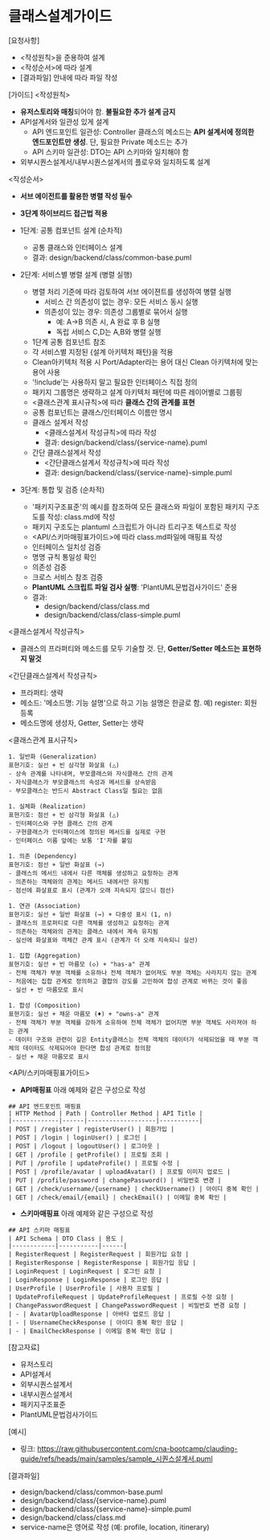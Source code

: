 # 클래스설계가이드 

[요청사항]
- <작성원칙>을 준용하여 설계
- <작성순서>에 따라 설계
- [결과파일] 안내에 따라 파일 작성   

[가이드]
<작성원칙>
- **유저스토리와 매칭**되어야 함. **불필요한 추가 설계 금지**
- API설계서와 일관성 있게 설계 
  - API 엔드포인트 일관성: Controller 클래스의 메소드는 **API 설계서에 정의한 엔드포인트만 생성**. 단, 필요한 Private 메소드는 추가
  - API 스키마 일관성: DTO는 API 스키마와 일치해야 함 
- 외부시퀀스설계서/내부시퀀스설계서의 플로우와 일치하도록 설계    

<작성순서>
- **서브 에이전트를 활용한 병렬 작성 필수**
- **3단계 하이브리드 접근법 적용**
- 1단계: 공통 컴포넌트 설계 (순차적)
  - 공통 클래스와 인터페이스 설계  
  - 결과: design/backend/class/common-base.puml

- 2단계: 서비스별 병렬 설계 (병렬 실행)
  - 병렬 처리 기준에 따라 검토하여 서브 에이젼트를 생성하여 병렬 실행 
    - 서비스 간 의존성이 없는 경우: 모든 서비스 동시 실행
    - 의존성이 있는 경우: 의존성 그룹별로 묶어서 실행
      - 예: A→B 의존 시, A 완료 후 B 실행
      - 독립 서비스 C,D는 A,B와 병렬 실행
  - 1단계 공통 컴포넌트 참조
  - 각 서비스별 지정된 {설계 아키텍처 패턴}을 적용 
  - Clean아키텍처 적용 시 Port/Adapter라는 용어 대신 Clean 아키텍처에 맞는 용어 사용
  - '!include'는 사용하지 말고 필요한 인터페이스 직접 정의 
  - 패키지 그룹명은 생략하고 설계 아키텍처 패턴에 따른 레이어별로 그룹핑
  - <클래스관계 표시규칙>에 따라 **클래스 간의 관계를 표현**
  - 공통 컴포넌트는 클래스/인터페이스 이름만 명시 
  - 클래스 설계서 작성 
    - <클래스설계서 작성규칙>에 따라 작성  
    - 결과: design/backend/class/{service-name}.puml
  - 간단 클래스설계서 작성 
    - <간단클래스설계서 작성규칙>에 따라 작성  
    - 결과: design/backend/class/{service-name}-simple.puml
  
- 3단계: 통합 및 검증 (순차적)
  - '패키지구조표준'의 예시를 참조하여 모든 클래스와 파일이 포함된 패키지 구조도를 작성: class.md에 작성 
  - 패키지 구조도는 plantuml 스크립트가 아니라 트리구조 텍스트로 작성  
  - <API/스키마매핑표가이드>에 따라 class.md파일에 매핑표 작성 
  - 인터페이스 일치성 검증
  - 명명 규칙 통일성 확인 
  - 의존성 검증
  - 크로스 서비스 참조 검증
  - **PlantUML 스크립트 파일 검사 실행**: 'PlantUML문법검사가이드' 준용
  - 결과:  
    - design/backend/class/class.md
    - design/backend/class/class-simple.puml

<클래스설계서 작성규칙>
- 클래스의 프라퍼티와 메소드를 모두 기술할 것. 단, **Getter/Setter 메소드는 표현하지 말것** 

<간단클래스설계서 작성규칙>
- 프라퍼티: 생략 
- 메소드: '메소드명: 기능 설명'으로 하고 기능 설명은 한글로 함. 예) register: 회원등록 
- 메소드명에 생성자, Getter, Setter는 생략    

<클래스관계 표시규칙>
```
1. 일반화 (Generalization)
표현기호: 실선 + 빈 삼각형 화살표 (△)
- 상속 관계를 나타내며, 부모클래스와 자식클래스 간의 관계
- 자식클래스가 부모클래스의 속성과 메서드를 상속받음
- 부모클래스는 반드시 Abstract Class일 필요는 없음

1. 실체화 (Realization) 
표현기호: 점선 + 빈 삼각형 화살표 (△)
- 인터페이스와 구현 클래스 간의 관계
- 구현클래스가 인터페이스에 정의된 메서드를 실제로 구현
- 인터페이스 이름 앞에는 보통 'I'자를 붙임

1. 의존 (Dependency)
표현기호: 점선 + 일반 화살표 (→)
- 클래스의 메서드 내에서 다른 객체를 생성하고 요청하는 관계
- 의존하는 객체와의 관계는 메서드 내에서만 유지됨
- 점선에 화살표로 표시 (관계가 오래 지속되지 않으니 점선)

1. 연관 (Association)
표현기호: 실선 + 일반 화살표 (→) + 다중성 표시 (1, n)
- 클래스의 프로퍼티로 다른 객체를 생성하고 요청하는 관계
- 의존하는 객체와의 관계는 클래스 내에서 계속 유지됨
- 실선에 화살표와 객체간 관계 표시 (관계가 더 오래 지속되니 실선)

1. 집합 (Aggregation)
표현기호: 실선 + 빈 마름모 (◇) + "has-a" 관계
- 전체 객체가 부분 객체를 소유하나 전체 객체가 없어져도 부분 객체는 사라지지 않는 관계
- 처음에는 집합 관계로 정의하고 결합의 강도를 고민하여 합성 관계로 바뀌는 것이 좋음
- 실선 + 빈 마름모로 표시

1. 합성 (Composition)
표현기호: 실선 + 채운 마름모 (♦) + "owns-a" 관계  
- 전체 객체가 부분 객체를 강하게 소유하여 전체 객체가 없어지면 부분 객체도 사라져야 하는 관계
- 데이터 구조와 관련이 깊은 Entity클래스는 전체 객체의 데이터가 삭제되었을 때 부분 객체의 데이터도 삭제되어야 한다면 합성 관계로 정의함
- 실선 + 채운 마름모로 표시
```

<API/스키마매핑표가이드>
- **API매핑표**
아래 예제와 같은 구성으로 작성 
```
## API 엔드포인트 매핑표 
| HTTP Method | Path | Controller Method | API Title |
|-------------|------|-------------------|-----------|
| POST | /register | registerUser() | 회원가입 |
| POST | /login | loginUser() | 로그인 |
| POST | /logout | logoutUser() | 로그아웃 |
| GET | /profile | getProfile() | 프로필 조회 |
| PUT | /profile | updateProfile() | 프로필 수정 |
| POST | /profile/avatar | uploadAvatar() | 프로필 이미지 업로드 |
| PUT | /profile/password | changePassword() | 비밀번호 변경 |
| GET | /check/username/{username} | checkUsername() | 아이디 중복 확인 |
| GET | /check/email/{email} | checkEmail() | 이메일 중복 확인 |
```

- **스키마매핑표**
아래 예제와 같은 구성으로 작성 
```
## API 스키마 매핑표  
| API Schema | DTO Class | 용도 |
|------------|-----------|------|
| RegisterRequest | RegisterRequest | 회원가입 요청 |
| RegisterResponse | RegisterResponse | 회원가입 응답 |
| LoginRequest | LoginRequest | 로그인 요청 |
| LoginResponse | LoginResponse | 로그인 응답 |
| UserProfile | UserProfile | 사용자 프로필 |
| UpdateProfileRequest | UpdateProfileRequest | 프로필 수정 요청 |
| ChangePasswordRequest | ChangePasswordRequest | 비밀번호 변경 요청 |
| - | AvatarUploadResponse | 아바타 업로드 응답 |
| - | UsernameCheckResponse | 아이디 중복 확인 응답 |
| - | EmailCheckResponse | 이메일 중복 확인 응답 |
```

[참고자료]
- 유저스토리
- API설계서
- 외부시퀀스설계서
- 내부시퀀스설계서
- 패키지구조표준
- PlantUML문법검사가이드

[예시]
- 링크: https://raw.githubusercontent.com/cna-bootcamp/clauding-guide/refs/heads/main/samples/sample_시퀀스설계서.puml
  
[결과파일]
- design/backend/class/common-base.puml
- design/backend/class/{service-name}.puml
- design/backend/class/{service-name}-simple.puml
- design/backend/class/class.md
- service-name은 영어로 작성 (예: profile, location, itinerary)
